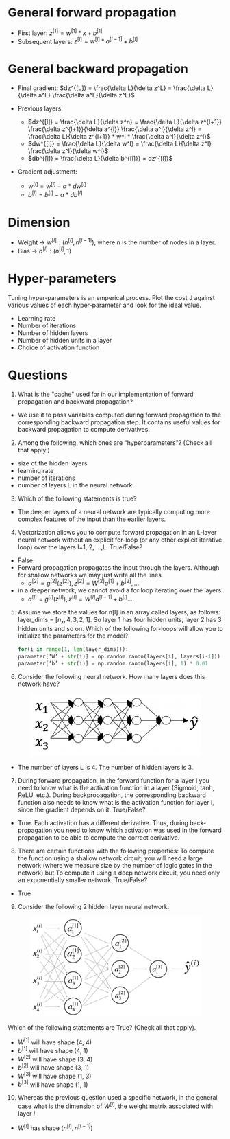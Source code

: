 # General forward propagation

- First layer: $z^{[1]} = w^{[1]} * x + b^{[1]}$
- Subsequent layers: $z^{[l]} = w^{[l]} * a^{[l-1]} + b^{[l]}$

# General backward propagation

- Final gradient: $dz^{[L]} = \frac{\delta L}{\delta z^L} = \frac{\delta L}{\delta a^L} \frac{\delta a^L}{\delta z^L}$

- Previous layers:
  - $dz^{[l]} = \frac{\delta L}{\delta z^n} = \frac{\delta L}{\delta z^{l+1}} \frac{\delta z^{l+1}}{\delta a^{l}} \frac{\delta a^l}{\delta z^l} = \frac{\delta L}{\delta z^{l+1}} * w^l * \frac{\delta a^l}{\delta z^l}$
  - $dw^{[l]} = \frac{\delta L}{\delta w^l} = \frac{\delta L}{\delta z^l} \frac{\delta z^l}{\delta w^l}$
  - $db^{[l]} = \frac{\delta L}{\delta b^{[l]}} = dz^{[l]}$

- Gradient adjustment:
  - $w^{[l]} = w^{[l]} - \alpha * dw^{[l]}$
  - $b^{[l]} = b^{[l]} - \alpha * db^{[l]}$


# Dimension

- Weight $\rightarrow$ $w^{[l]}: (n^{[l]}, n^{[l-1]})$, where n is the number of nodes in a layer.
- Bias $\rightarrow$ $b^{[l]}: (n^{[l]}, 1)$

# Hyper-parameters

Tuning hyper-parameters is an emperical process. Plot the cost J against various values of each hyper-parameter and look for the ideal value.

- Learning rate
- Number of iterations
- Number of hidden layers
- Number of hidden units in a layer
- Choice of activation function

# Questions

1. What is the "cache" used for in our implementation of forward propagation and backward propagation?
- We use it to pass variables computed during forward propagation to the corresponding backward propagation step. It contains useful values for backward propagation to compute derivatives.

2. Among the following, which ones are "hyperparameters"? (Check all that apply.)
  - size of the hidden layers
  - learning rate
  - number of iterations
  - number of layers L in the neural network

3. Which of the following statements is true?
  - The deeper layers of a neural network are typically computing more complex features of the input than the earlier layers.

4. Vectorization allows you to compute forward propagation in an L-layer neural network without an explicit for-loop (or any other explicit iterative loop) over the layers l=1, 2, …,L. True/False?
  - False.
  - Forward propagation propagates the input through the layers.  Although for shallow networks we may just write all the lines
    - $a^{[2]}=g^{[2]}(z^{[2]}), z^{[2]}=W^{[2]}a^{[1]}+b^{[2]}, ...$
  - in a deeper network, we cannot avoid a for loop iterating over the layers:
    - $a^{[l]}=g^{[l]}(z^{[l]}),  z^{[l]}=W^{[l]}a^{[l-1]} + b^{[l]} ...$.

5. Assume we store the values for n[l] in an array called layers, as follows: layer_dims = $[n_x, 4,3,2,1]$. So layer 1 has four hidden units, layer 2 has 3 hidden units and so on. Which of the following for-loops will allow you to initialize the parameters for the model?
    ```python
    for(i in range(1, len(layer_dims))):
    parameter[‘W’ + str(i)] = np.random.randn(layers[i], layers[i-1])) * 0.01
    parameter[‘b’ + str(i)] = np.random.randn(layers[i], 1) * 0.01
    ```

6. Consider the following neural network. How many layers does this network have?

<center><img src='q6.png' width='400'></center>

  - The number of layers L is 4. The number of hidden layers is 3.

7. During forward propagation, in the forward function for a layer l you need to know what is the activation function in a layer (Sigmoid, tanh, ReLU, etc.). During backpropagation, the corresponding backward function also needs to know what is the activation function for layer l, since the gradient depends on it. True/False?

  - True. Each activation has a different derivative. Thus, during back-propagation you need to know which activation was used in the forward propagation to be able to compute the correct derivative.

8. There are certain functions with the following properties: To compute the function using a shallow network circuit, you will need a large network (where we measure size by the number of logic gates in the network) but To compute it using a deep network circuit, you need only an exponentially smaller network. True/False?

  - True

9. Consider the following 2 hidden layer neural network:

<center><img src='q9.png' width='400'></center>

Which of the following statements are True? (Check all that apply).

  - $W^{[1]}$ will have shape (4, 4)
  - $b^{[1]}$ will have shape (4, 1)
  - $W^{[2]}$ will have shape (3, 4)
  - $b^{[2]}$ will have shape (3, 1)
  - $W^{[3]}$ will have shape (1, 3)
  - $b^{[3]}$ will have shape (1, 1)

10. Whereas the previous question used a specific network, in the general case what is the dimension of $W^{[l]}$, the weight matrix associated with layer $l$

  - $W^{[l]}$ has shape ($n^{[l]},n^{[l-1]}$)
